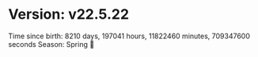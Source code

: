 # Version: v22.5.22
Time since birth: 8210 days, 197041 hours, 11822460 minutes, 709347600 seconds
Season: Spring 🌸
